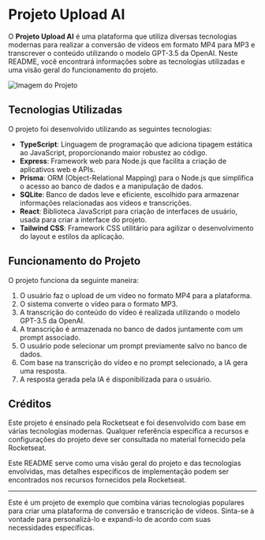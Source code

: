 # Projeto Upload AI

O **Projeto Upload AI** é uma plataforma que utiliza diversas tecnologias modernas para realizar a conversão de vídeos em formato MP4 para MP3 e transcrever o conteúdo utilizando o modelo GPT-3.5 da OpenAI. Neste README, você encontrará informações sobre as tecnologias utilizadas e uma visão geral do funcionamento do projeto.

![Imagem do Projeto](https://imgur.com/zA9n0LJ.png)

## Tecnologias Utilizadas

O projeto foi desenvolvido utilizando as seguintes tecnologias:

- **TypeScript**: Linguagem de programação que adiciona tipagem estática ao JavaScript, proporcionando maior robustez ao código.
- **Express**: Framework web para Node.js que facilita a criação de aplicativos web e APIs.
- **Prisma**: ORM (Object-Relational Mapping) para o Node.js que simplifica o acesso ao banco de dados e a manipulação de dados.
- **SQLite**: Banco de dados leve e eficiente, escolhido para armazenar informações relacionadas aos vídeos e transcrições.
- **React**: Biblioteca JavaScript para criação de interfaces de usuário, usada para criar a interface do projeto.
- **Tailwind CSS**: Framework CSS utilitário para agilizar o desenvolvimento do layout e estilos da aplicação.

## Funcionamento do Projeto

O projeto funciona da seguinte maneira:

1. O usuário faz o upload de um vídeo no formato MP4 para a plataforma.
2. O sistema converte o vídeo para o formato MP3.
3. A transcrição do conteúdo do vídeo é realizada utilizando o modelo GPT-3.5 da OpenAI.
4. A transcrição é armazenada no banco de dados juntamente com um prompt associado.
5. O usuário pode selecionar um prompt previamente salvo no banco de dados.
6. Com base na transcrição do vídeo e no prompt selecionado, a IA gera uma resposta.
7. A resposta gerada pela IA é disponibilizada para o usuário.

## Créditos

Este projeto é ensinado pela Rocketseat e foi desenvolvido com base em várias tecnologias modernas. Qualquer referência específica a recursos e configurações do projeto deve ser consultada no material fornecido pela Rocketseat.

Este README serve como uma visão geral do projeto e das tecnologias envolvidas, mas detalhes específicos de implementação podem ser encontrados nos recursos fornecidos pela Rocketseat.

---

Este é um projeto de exemplo que combina várias tecnologias populares para criar uma plataforma de conversão e transcrição de vídeos. Sinta-se à vontade para personalizá-lo e expandi-lo de acordo com suas necessidades específicas.

